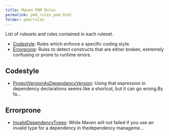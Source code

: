 ```yaml
---
title: Maven POM Rules
permalink: pmd_rules_pom.html
folder: pmd/rules
---
```

List of rulesets and rules contained in each ruleset.

*   [Codestyle](pmd_rules_pom_codestyle.html): Rules which enforce a specific coding style.
*   [Errorprone](pmd_rules_pom_errorprone.html): Rules to detect constructs that are either broken, extremely confusing or prone to runtime errors.

## Codestyle
*   [ProjectVersionAsDependencyVersion](pmd_rules_pom_codestyle.html#projectversionasdependencyversion): Using that expression in dependency declarations seems like a shortcut, but it can go wrong.By fa...

## Errorprone
*   [InvalidDependencyTypes](pmd_rules_pom_errorprone.html#invaliddependencytypes): While Maven will not failed if you use an invalid type for a dependency in thedependency manageme...

